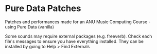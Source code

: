 # Pure Data Patches

 Patches and performances made for an ANU Music Computing Course - using Pure Data (vanilla)

 Some sounds may require external packages (e.g. freeverb). Check each file's messages to ensure you have everything installed. 
 They can be installed by going to Help > Find Externals